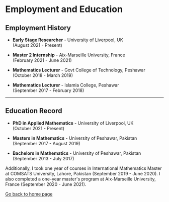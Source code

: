 # Employment and Education

## Employment History

- **Early Stage Researcher** - University of Liverpool, UK  
  (August 2021 - Present)

- **Master 2 Internship** - Aix-Marseille University, France  
  (February 2021 - June 2021)

- **Mathematics Lecturer** - Govt College of Technology, Peshawar  
  (October 2018 - March 2019)

- **Mathematics Lecturer** - Islamia College, Peshawar  
  (September 2017 - February 2018)

---

## Education Record

- **PhD in Applied Mathematics** - University of Liverpool, UK  
  (October 2021 - Present)

- **Masters in Mathematics** - University of Peshawar, Pakistan  
  (September 2017 - August 2019)

- **Bachelors in Mathematics** - University of Peshawar, Pakistan  
  (September 2013 - July 2017)

Additionally, I took one year of courses in International Mathematics Master at COMSATS University, Lahore, Pakistan (September 2019 - June 2020). I also completed a one-year master's program at Aix-Marseille University, France (September 2020 - June 2021).

[Go back to home page](README.md)
